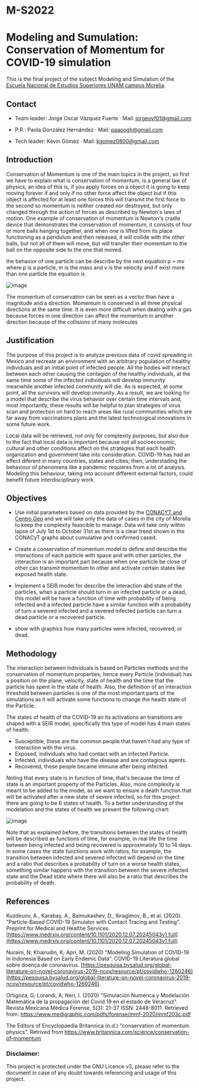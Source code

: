 # M-S2022
# Modeling and Sumulation: Conservation of Momentum for COVID-19 simulation
This is the final project of the subject Modeling and Simulation of the [Escuela Nacional de Estudios Superiores UNAM campus Morelia](https://www.enesmorelia.unam.mx/).

## Contact

- Team leader: Jorge Oscar Vázquez Fuerte 
     · Mail: jorgeovf01@gmail.com 
     
- P.R.: Paola González Hernández
     · Mail: paaoogh@gmail.com

- Tech leader: Kevin Gómez 
     · Mail: kgomez0800@gmail.com
     


## Introduction

Conservation of Momentum is one of the main topics in the project, so first we have to explain what is conservation of momentum, is a general law of physics, an idea of this is, if you apply forces on a object it is going to keep moving forever if and only if no other force affect the object but if this object is affected for at least one forces this will transmit the first force to the second so momentum is neither created nor destroyed, but only changed through the action of forces as described by Newton's laws of motion.
One example of conservation of momentum is Newton's cradle device that demonstrates the conservation of momentum, it consists of four or more balls hanging together, and when one is lifted from its place functioning as a pendulum and then released, it will collide with the other balls, but not all of them will move, but will transfer their momentum to the ball on the opposite side to the one that moved.

the behavior of one particle can be describe by the next equation p = mv where p is a particle, m is the mass and v is the velocity and if exist more than one particle the equation is  

![image](https://user-images.githubusercontent.com/79944448/146283321-2b0f55a3-bd9d-41d0-a257-92d761413ddb.png) 

The momentum of conservation can be seen as a vector than have a magnitude and a direction. Momentum is conserved in all three physical directions at the same time. It is even more difficult when dealing with a gas because forces in one direction can affect the momentum in another direction because of the collisions of many molecules





## Justification

The purpose of this project is to analyze previous data of covid spreading in Mexico and recreate an environment with an arbitrary population of healthy individuals and an initial point of infected people. All the bodies will interact between each other causing the contagion of the healthy individuals, at the same time some of the infected individuals will develop immunity meanwhile another infected community will die. As is expected, at some point, all the survivors will develop immunity.  As a result, we are looking for a model that describe the virus behavior over certain time intervals and, most importantly, these results will be helpful to plan strategies of virus scan and protection on hard to reach areas like rural communities which are far away from vaccinations plans and the latest technological innovations in some future work.

Local data will be retrieved, not only for complexity purposes, but also due to the fact that local data is important because not all socioeconomic, cultural and other conditions affect on the strategies that each health organization and government take into consideration. COVID-19 has had an effect diferent in many countries, states and cities; then, understading the behaviour of phenomena like a pandemic requieres from a lot of analysis. Modeling this behaviour, taking into account different external factors, could benefit future interdisciplinary work.

## Objectives

* Use initial parameters based on data provided by the [CONACYT and Centro Geo](https://datos.covid-19.conacyt.mx/) and we will take only the data of cases in the city of Morelia to keep the complexity feascible to manage. Data will take only within lapse of July 1st to October 31st as there is a clear trend shown in the CONACyT graphs about cumulative and confirmed cased.

* Create a conservation of momentum model to define and describe the interactions of each particle with space and with other particles, the interaction is an important part because when one particle be close of other can transmit momentum to other and activate certain states like exposed health state. 
 
* Implement a  SEIR model for describe the interaction abd state of the particles, when a particle should turn in an infected particle or a dead, this model will be have a function of time with probability of being infected and a infected particle have a similar function with a probability of turn a severed infected and a severed infected particle can turn a dead particle or a recovered particle.
 
* show with graphics how many particles were infected,  recovered, or dead.



## Methodology

The interaction between individuals is based on Particles methods and the conservation of momentum properties, hence every Particle (individual) has a position on the plane, velocity, state of health and the time that the particle has spent in the state of health. Also, the definition of an interaction threshold between particles is one of the most important parts of the simulations as it will activate some functions to change the health state of the Particle.

The states of health of the COVID-19 an its activations  an transitions are shaped with a SEIR model, specifically this type of model has 4 main states of health:
* Susceptible, these are the common people that haven't had any type of interaction with the virus.
* Exposed, individuals who had contact with an infected Particle.
* Infected, individuals who have the disease and are contagious agents.
* Recovered, these people became immune after being infected.

Noting that every state is in function of time, that's because the time of state is an important property of the Particles. Also, more complexity is meant to be added to the model, as we want to ensure a death function that will be activated after a new state of severe infected, so for this project there are going to be 6 states of health. To a better understanding of the modelation and the states of health we present the following chart:

![image](https://i.ibb.co/m0Vwpjm/seir-diagram.png)

Note that as explained before, the transitions between the states of health will be described as functions of time, for example, in real life the time between being infected and being recovered is approximately 10 to 14 days.  In some cases the state functions work with ratios, for example, the transition between infected and severed infected will depend on the time and a ratio that describes a probability of turn on a worse health states, something similar happens with the transition between the severe infected state and the Dead state where there will also be a ratio that describes the probability of death.

## References
Kuzdeuov, A., Karabay, A., Baimukashev, D., Ibragimov, B., et al. (2020). "Particle-Based COVID-19 Simulator with Contact Tracing and Testing". Preprint for Medical and Healthe Services. [https://www.medrxiv.org/content/10.1101/2020.12.07.20245043v1.full](https://www.medrxiv.org/content/10.1101/2020.12.07.20245043v1.full)


Nuraini, N; Khairudin, K; Apri, M. (2020) "Modeling Simulation of COVID-19 In Indonesia Based on Early Endemic Data". COVID-19 Literatura global sobre doença de coronavírus. [https://pesquisa.bvsalud.org/global-literature-on-novel-coronavirus-2019-ncov/resource/pt/covidwho-1260246](https://pesquisa.bvsalud.org/global-literature-on-novel-coronavirus-2019-ncov/resource/pt/covidwho-1260246)

Ortigoza, G; Lorandi, A; Neri, I. (2020) "Simulación Numérica y Modelación Matemática de la propagación del Covid 19 en el estado de Veracruz". Revista Mexicana Médica Forense, 5(3): 21-37 ISSN: 2448-8011. Retrieved from: https://www.medigraphic.com/pdfs/forense/mmf-2020/mmf203c.pdf


The Editors of Encyclopaedia Britannica (n.d.) "conservation of momentum physics". Retrived from https://www.britannica.com/science/conservation-of-momentum


### Disclaimer: 
This project is protected under the GNU Licence v3, please refer to the document in case of any doubt towards referencing and usage of this project.
